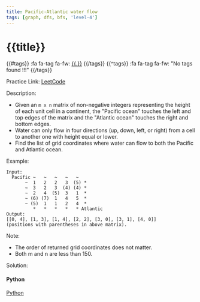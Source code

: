 ```yaml
---
title: Pacific-Atlantic water flow
tags: [graph, dfs, bfs, 'level-4']
---
```


# {{title}}

{{#tags}}
:fa fa-tag fa-fw: [{{.}}]({{tagspath}}/{{.}})
{{/tags}}
{{^tags}}
:fa fa-tag fa-fw: "No tags found !!!"
{{/tags}}

Practice Link: [LeetCode](https://leetcode.com/problems/pacific-atlantic-water-flow/)

Description:

- Given an `m x n` matrix of non-negative integers representing the height of each unit cell in a continent, the "Pacific ocean" touches the left and top edges of the matrix and the "Atlantic ocean" touches the right and bottom edges.
- Water can only flow in four directions (up, down, left, or right) from a cell to another one with height equal or lower.
- Find the list of grid coordinates where water can flow to both the Pacific and Atlantic ocean.

Example:

```text
Input:
  Pacific ~   ~   ~   ~   ~ 
       ~  1   2   2   3  (5) *
       ~  3   2   3  (4) (4) *
       ~  2   4  (5)  3   1  *
       ~ (6) (7)  1   4   5  *
       ~ (5)  1   1   2   4  *
          *   *   *   *   * Atlantic
Output:
[[0, 4], [1, 3], [1, 4], [2, 2], [3, 0], [3, 1], [4, 0]]
(positions with parentheses in above matrix).
```

Note:

- The order of returned grid coordinates does not matter.
- Both m and n are less than 150.

Solution:

<!-- tabs:start -->
#### **Python**

[Python](../pycode/graph/pacific-atlantic-water-flow.py ':include :type=code')
<!-- tabs:end -->
